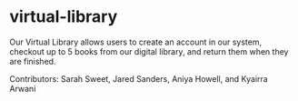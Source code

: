 # virtual-library
Our Virtual Library allows users to create an account in our system, checkout up to 5 books from our digital library, and return them when they are finished.

Contributors: Sarah Sweet, Jared Sanders, Aniya Howell, and Kyairra Arwani 
